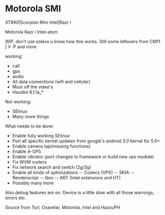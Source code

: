 Motorola SMI
===========================

XT890|Scorpion Mini Intel|Razr i

Motorola Razr i Intel-atom

WIP, don't use unless u know how this works. Still some leftovers from CM11
 |
 V :P and more

working:
- call
- gps
- audio
- All data connections (wifi and cellular)
- Most off the video's
- Houdini 6.1.1a_*

Not working:
- SElinux
- Many more things

What needs to be done:
- Enable fully working SElinux
- Port all specific kernel updates from google's android 3.0 kernel for 5.0+
- Enable camera (api/missing functions)
- Enable A-GPS
- Enable vibrator (port changes to framework or build new vps module)
- Fix WVM codecs
- Fix network search and switch (2g/3g)
- Enable all kinds of optimizations
-- Codecs (VPX)
-- SKIA
-- Renderscript
-- libm
-- ART (Intel extensions and HT)
- Possibly many more

Also debug features are on. Device is a little slow with all those warnings, errors etc.

Source from Turl, Oxavelar, Motorola, Intel and HazouPH

